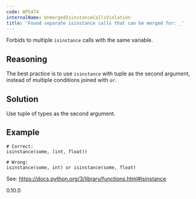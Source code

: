 ```yaml
---
code: WPS474
internalName: UnmergedIsinstanceCallsViolation
title: 'Found separate isinstance calls that can be merged for: _'
---
```


Forbids to multiple `isinstance` calls with the same variable.

## Reasoning
The best practice is to use `isinstance` with tuple as the second
argument, instead of multiple conditions joined with `or`.

## Solution
Use tuple of types as the second argument.

## Example

    # Correct:
    isinstance(some, (int, float))
    
    # Wrong:
    isinstance(some, int) or isinstance(some, float)

See: <https://docs.python.org/3/library/functions.html#isinstance>

<div class="versionadded">

0.10.0

</div>